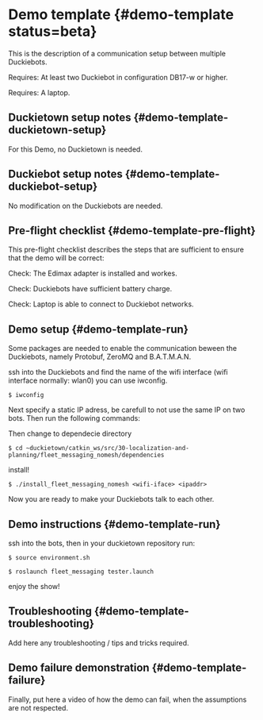 # Demo template {#demo-template status=beta}

This is the description of a communication setup between multiple Duckiebots.

<div class='requirements' markdown="1">

Requires: At least two Duckiebot in configuration DB17-w or higher.

Requires: A laptop.

</div>


## Duckietown setup notes {#demo-template-duckietown-setup}

For this Demo, no Duckietown is needed.


## Duckiebot setup notes {#demo-template-duckiebot-setup}

No modification on the Duckiebots are needed.

## Pre-flight checklist {#demo-template-pre-flight}

This pre-flight checklist describes the steps that are sufficient to
ensure that the demo will be correct:

Check: The Edimax adapter is installed and workes.

Check: Duckiebots have sufficient battery charge.

Check: Laptop is able to connect to Duckiebot networks.

## Demo setup {#demo-template-run}
Some packages are needed to enable the communication beween the Duckiebots, namely Protobuf, ZeroMQ and B.A.T.M.A.N.

ssh into the Duckiebots and find the name of the wifi interface (wifi interface normally: wlan0) you can use iwconfig.


    $ iwconfig

Next specify a static IP adress, be carefull to not use the same IP on two bots. Then run the following commands:
    
Then change to dependecie directory

    $ cd ~duckietown/catkin_ws/src/30-localization-and-planning/fleet_messaging_nomesh/dependencies
    
install!
  
    $ ./install_fleet_messaging_nomesh <wifi-iface> <ipaddr>

Now you are ready to make your Duckiebots talk to each other.


## Demo instructions {#demo-template-run}

ssh into the bots, then in your duckietown repository run:

    $ source environment.sh
    
    $ roslaunch fleet_messaging tester.launch
    
enjoy the show!

## Troubleshooting {#demo-template-troubleshooting}

Add here any troubleshooting / tips and tricks required.

## Demo failure demonstration {#demo-template-failure}

Finally, put here a video of how the demo can fail, when the assumptions are not respected.
